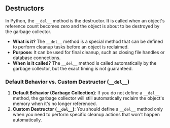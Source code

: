 ## Destructors

In Python, the `__del__` method is the destructor. It is called when an object's reference count becomes zero and the object is about to be destroyed by the garbage collector.

-   **What is it?** The `__del__` method is a special method that can be defined to perform cleanup tasks before an object is reclaimed.
-   **Purpose:** It can be used for final cleanup, such as closing file handles or database connections.
-   **When is it called?** The `__del__` method is called automatically by the garbage collector, but the exact timing is not guaranteed.

### Default Behavior vs. Custom Destructor (`__del__`)

1.  **Default Behavior (Garbage Collection)**: If you do not define a `__del__` method, the garbage collector will still automatically reclaim the object's memory when it's no longer referenced.
2.  **Custom Destructor (`__del__`)**: You should define a `__del__` method only when you need to perform specific cleanup actions that won't happen automatically.
